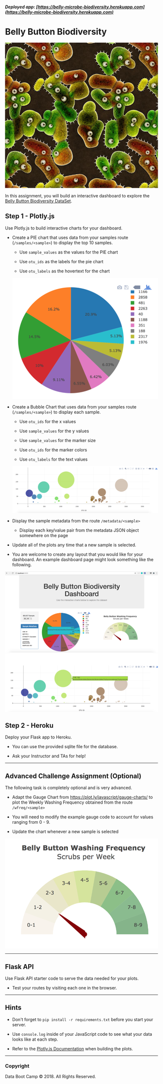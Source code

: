 ##### Deployed app: [https://belly-microbe-biodiversity.herokuapp.com](https://belly-microbe-biodiversity.herokuapp.com)

# Belly Button Biodiversity

![Bacteria by filterforge.com](Images/bacteria_by_filterforgedotcom.jpg)

In this assignment, you will build an interactive dashboard to explore the [Belly Button Biodiversity DataSet](http://robdunnlab.com/projects/belly-button-biodiversity/).

## Step 1 - Plotly.js

Use Plotly.js to build interactive charts for your dashboard.

* Create a PIE chart that uses data from your samples route (`/samples/<sample>`) to display the top 10 samples.

  * Use `sample_values` as the values for the PIE chart

  * Use `otu_ids` as the labels for the pie chart

  * Use `otu_labels` as the hovertext for the chart

  ![PIE Chart](Images/pie_chart.png)

* Create a Bubble Chart that uses data from your samples route (`/samples/<sample>`) to display each sample.

  * Use `otu_ids` for the x values

  * Use `sample_values` for the y values

  * Use `sample_values` for the marker size

  * Use `otu_ids` for the marker colors

  * Use `otu_labels` for the text values

  ![Bubble Chart](Images/bubble_chart.png)

* Display the sample metadata from the route `/metadata/<sample>`

  * Display each key/value pair from the metadata JSON object somewhere on the page

* Update all of the plots any time that a new sample is selected.

* You are welcome to create any layout that you would like for your dashboard. An example dashboard page might look something like the following.

![Example Dashboard Page](Images/dashboard_part1.png)
![Example Dashboard Page](Images/dashboard_part2.png)

## Step 2 - Heroku

Deploy your Flask app to Heroku.

* You can use the provided sqlite file for the database.

* Ask your Instructor and TAs for help!

- - -

## Advanced Challenge Assignment (Optional)

The following task is completely optional and is very advanced.

* Adapt the Gauge Chart from <https://plot.ly/javascript/gauge-charts/> to plot the Weekly Washing Frequency obtained from the route `/wfreq/<sample>`

* You will need to modify the example gauge code to account for values ranging from 0 - 9.

* Update the chart whenever a new sample is selected

![Weekly Washing Frequency Gauge](Images/gauge.png)

- - -

## Flask API

Use Flask API starter code to serve the data needed for your plots.

* Test your routes by visiting each one in the browser.

- - -

## Hints

* Don't forget to `pip install -r requirements.txt` before you start your server.

* Use `console.log` inside of your JavaScript code to see what your data looks like at each step.

* Refer to the [Plotly.js Documentation](https://plot.ly/javascript/) when building the plots.

- - -

### Copyright

Data Boot Camp © 2018. All Rights Reserved.
